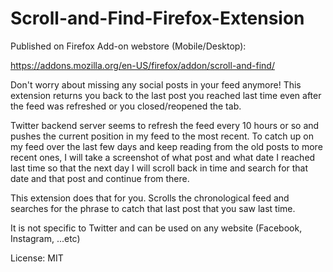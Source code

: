 # Scroll-and-Find-Firefox-Extension

Published on Firefox Add-on webstore (Mobile/Desktop):

https://addons.mozilla.org/en-US/firefox/addon/scroll-and-find/


Don't worry about missing any social posts in your feed anymore! This extension returns you back to the last post you reached last time even after the feed was refreshed or you closed/reopened the tab.

Twitter backend server seems to refresh the feed every 10 hours or so and pushes the current position in my feed to the most recent. To catch up on my feed over the last few days and keep reading from the old posts to more recent ones, I will take a screenshot of what post and what date I reached last time so that the next day I will scroll back in time and search for that date and that post and continue from there.

This extension does that for you. Scrolls the chronological feed and searches for the phrase to catch that last post that you saw last time.

It is not specific to Twitter and can be used on any website (Facebook, Instagram, ...etc)

License: MIT
